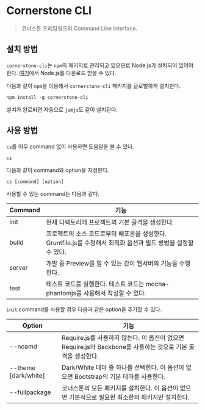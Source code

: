 # Cornerstone CLI
> 코너스톤 프레임워크의 Command Line Interface.

## 설치 방법

`cornerstone-cli`는 `npm`의 패키지로 관리되고 있으므로 Node.js가 설치되어 있어야 한다. [여기](http://www.nodejs.org/download/)에서 Node.js를 다운로드 받을 수 있다.

다음과 같이 `npm`을 이용해서 `cornerstone-cli` 패키지를 글로벌하게 설치한다.

```shell
npm install -g cornerstone-cli
```

설치가 완료되면 자동으로 `jamjs`도 같이 설치된다.

## 사용 방법

`cs`를 아무 command 없이 사용하면 도움말을 볼 수 있다.

```shell
cs
```

다음과 같이 command와 option을 지정한다.

```shell
cs [command] [option]
```

사용할 수 있는 command는 다음과 같다.

| Command | 기능                                                                                     |
| ------- | --------------------------------------------------------------------------------------- |
| init    | 현재 디렉토리에 프로젝트의 기본 골격을 생성한다.                                                    |
| build   | 프로젝트의 소스 코드로부터 배포본을 생성한다. Gruntfile.js를 수정해서 최적화 옵션과 빌드 방법을 설정할 수 있다. |
| server  | 개발 중 Preview를 할 수 있는 간이 웹서버의 기능을 수행한다.                                         |
| test    | 테스트 코드를 실행한다. 테스트 코드는 mocha-phantomjs를 사용해서 작성할 수 있다.                       |

`init` command를 사용할 경우 다음과 같은 option을 추가할 수 있다.

| Option               | 기능                                                                                       |
| -------------------- | ----------------------------------------------------------------------------------------- |
| --noamd              | Require.js를 사용하지 않는다. 이 옵션이 없으면 Require.js와 Backbone을 사용하는 것으로 기본 골격을 생성한다. |
| --theme [dark/white] | Dark/White 테마 중 하나를 선택한다. 이 옵션이 없으면 Bootstrap의 기본 테마를 사용한다.                   |
| --fullpackage        | 코너스톤의 모든 패키지를 설치한다. 이 옵션이 없으면 기본적으로 필요한 최소한의 패키지만 설치한다.                 |
